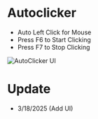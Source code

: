 # Autoclicker
- Auto Left Click for Mouse
- Press F6 to Start Clicking
- Press F7 to Stop Clicking

![AutoClicker UI](https://i.imgur.com/umXXg7p.png)


# Update
- 3/18/2025 (Add UI)
